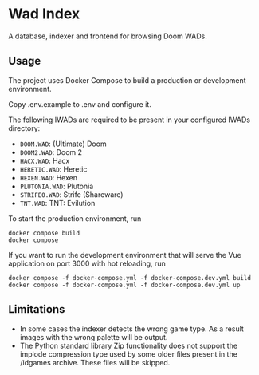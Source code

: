 # Wad Index
A database, indexer and frontend for browsing Doom WADs.

## Usage
The project uses Docker Compose to build a production or development environment.

Copy .env.example to .env and configure it.

The following IWADs are required to be present in your configured IWADs directory:

* ``DOOM.WAD``: (Ultimate) Doom
* ``DOOM2.WAD``: Doom 2
* ``HACX.WAD``: Hacx
* ``HERETIC.WAD``: Heretic
* ``HEXEN.WAD``: Hexen
* ``PLUTONIA.WAD``: Plutonia
* ``STRIFE0.WAD``: Strife (Shareware)
* ``TNT.WAD``: TNT: Evilution

To start the production environment, run

```
docker compose build
docker compose
```

If you want to run the development environment that will serve the Vue application on port 3000 with hot reloading, run

```
docker compose -f docker-compose.yml -f docker-compose.dev.yml build
docker compose -f docker-compose.yml -f docker-compose.dev.yml up
```

## Limitations
* In some cases the indexer detects the wrong game type. As a result images with the wrong palette will be output.
* The Python standard library Zip functionality does not support the implode compression type used by some older
files present in the /idgames archive. These files will be skipped.
